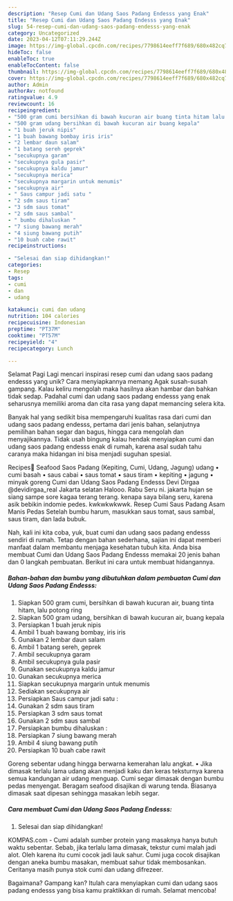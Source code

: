 ```yaml
---
description: "Resep Cumi dan Udang Saos Padang Endesss yang Enak"
title: "Resep Cumi dan Udang Saos Padang Endesss yang Enak"
slug: 54-resep-cumi-dan-udang-saos-padang-endesss-yang-enak
category: Uncategorized
date: 2023-04-12T07:11:29.244Z
image: https://img-global.cpcdn.com/recipes/7798614eeff7f689/680x482cq70/cumi-dan-udang-saos-padang-endesss-foto-resep-utama.jpg
hideToc: false
enableToc: true
enableTocContent: false
thumbnail: https://img-global.cpcdn.com/recipes/7798614eeff7f689/680x482cq70/cumi-dan-udang-saos-padang-endesss-foto-resep-utama.jpg
cover: https://img-global.cpcdn.com/recipes/7798614eeff7f689/680x482cq70/cumi-dan-udang-saos-padang-endesss-foto-resep-utama.jpg
author: Admin
authorAv: notfound
ratingvalue: 4.9
reviewcount: 16
recipeingredient:
- "500 gram cumi bersihkan di bawah kucuran air buang tinta hitam lalu potong ring"
- "500 gram udang bersihkan di bawah kucuran air buang kepala"
- "1 buah jeruk nipis"
- "1 buah bawang bombay iris iris"
- "2 lembar daun salam"
- "1 batang sereh geprek"
- "secukupnya garam"
- "secukupnya gula pasir"
- "secukupnya kaldu jamur"
- "secukupnya merica"
- "secukupnya margarin untuk menumis"
- "secukupnya air"
- " Saus campur jadi satu "
- "2 sdm saus tiram"
- "3 sdm saus tomat"
- "2 sdm saus sambal"
- " bumbu dihaluskan "
- "7 siung bawang merah"
- "4 siung bawang putih"
- "10 buah cabe rawit"
recipeinstructions:

- "Selesai dan siap dihidangkan!"
categories:
- Resep
tags:
- cumi
- dan
- udang

katakunci: cumi dan udang 
nutrition: 104 calories
recipecuisine: Indonesian
preptime: "PT37M"
cooktime: "PT57M"
recipeyield: "4"
recipecategory: Lunch

---
```



Selamat Pagi Lagi mencari inspirasi resep cumi dan udang saos padang endesss yang unik? Cara menyiapkannya memang Agak susah-susah gampang. Kalau keliru mengolah maka hasilnya akan hambar dan bahkan tidak sedap. Padahal cumi dan udang saos padang endesss yang enak seharusnya memiliki aroma dan cita rasa yang dapat memancing selera kita.


Banyak hal yang sedikit bisa mempengaruhi kualitas rasa dari cumi dan udang saos padang endesss, pertama dari jenis bahan, selanjutnya pemilihan bahan segar dan bagus, hingga cara mengolah dan menyajikannya. Tidak usah bingung kalau hendak menyiapkan cumi dan udang saos padang endesss enak di rumah, karena asal sudah tahu caranya maka hidangan ini bisa menjadi suguhan spesial.

Recipes🥦 Seafood Saos Padang (Kepiting, Cumi, Udang, Jagung) udang • cumi basah • saus cabai • saus tomat • saus tiram • kepiting • jagung • minyak goreng Cumi dan Udang Saos Padang Endesss Devi Dirgaa @devidirgaa_real Jakarta selatan Halooo. Rabu Seru ni. jakarta hujan se siang sampe sore kagaa terang terang. kenapa saya bilang seru, karena asik bebikin indomie pedes. kwkwkwkwwk. Resep Cumi Saus Padang Asam Manis Pedas Setelah bumbu harum, masukkan saus tomat, saus sambal, saus tiram, dan lada bubuk.


Nah, kali ini kita coba, yuk, buat cumi dan udang saos padang endesss sendiri di rumah. Tetap dengan bahan sederhana, sajian ini dapat memberi manfaat dalam membantu menjaga kesehatan tubuh kita. Anda bisa membuat Cumi dan Udang Saos Padang Endesss memakai 20 jenis bahan dan 0 langkah pembuatan. Berikut ini cara untuk membuat hidangannya.

<!--inarticleads1-->

##### Bahan-bahan dan bumbu yang dibutuhkan dalam pembuatan Cumi dan Udang Saos Padang Endesss:

1. Siapkan 500 gram cumi, bersihkan di bawah kucuran air, buang tinta hitam, lalu potong ring
1. Siapkan 500 gram udang, bersihkan di bawah kucuran air, buang kepala
1. Persiapkan 1 buah jeruk nipis
1. Ambil 1 buah bawang bombay, iris iris
1. Gunakan 2 lembar daun salam
1. Ambil 1 batang sereh, geprek
1. Ambil secukupnya garam
1. Ambil secukupnya gula pasir
1. Gunakan secukupnya kaldu jamur
1. Gunakan secukupnya merica
1. Siapkan secukupnya margarin untuk menumis
1. Sediakan secukupnya air
1. Persiapkan  Saus campur jadi satu :
1. Gunakan 2 sdm saus tiram
1. Persiapkan 3 sdm saus tomat
1. Gunakan 2 sdm saus sambal
1. Persiapkan  bumbu dihaluskan :
1. Persiapkan 7 siung bawang merah
1. Ambil 4 siung bawang putih
1. Persiapkan 10 buah cabe rawit


Goreng sebentar udang hingga berwarna kemerahan lalu angkat. • Jika dimasak terlalu lama udang akan menjadi kaku dan keras teksturnya karena semua kandungan air udang menguap. Cumi segar dimasak dengan bumbu pedas menyengat. Beragam seafood disajikan di warung tenda. Biasanya dimasak saat dipesan sehingga masakan lebih segar. 

<!--inarticleads2-->

##### Cara membuat Cumi dan Udang Saos Padang Endesss:


1. Selesai dan siap dihidangkan!

KOMPAS.com - Cumi adalah sumber protein yang masaknya hanya butuh waktu sebentar. Sebab, jika terlalu lama dimasak, tekstur cumi malah jadi alot. Oleh karena itu cumi cocok jadi lauk sahur. Cumi juga cocok disajikan dengan aneka bumbu masakan, membuat sahur tidak membosankan. Ceritanya masih punya stok cumi dan udang difrezeer. 

Bagaimana? Gampang kan? Itulah cara menyiapkan cumi dan udang saos padang endesss yang bisa kamu praktikkan di rumah. Selamat mencoba!
